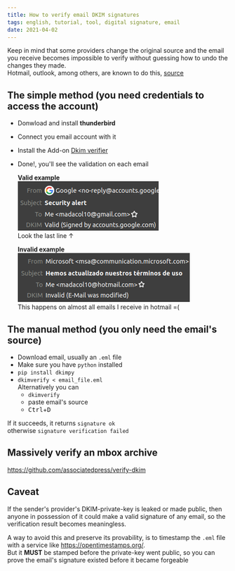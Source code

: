 ```yaml
---
title: How to verify email DKIM signatures
tags: english, tutorial, tool, digital signature, email
date: 2021-04-02
---
```


Keep in mind that some providers change the original source and the email you receive becomes impossible to verify without guessing how to undo the changes they made.\
Hotmail, outlook, among others, are known to do this, [source](https://github.com/lieser/dkim_verifier/wiki/FAQ#all-or-almost-all-e-mails-with-dkim-signature-are-failing-with-the-same-error)

## The simple method (you need credentials to access the account)

- Donwload and install **thunderbird**
- Connect you email account with it
- Install the Add-on [Dkim verifier](https://addons.thunderbird.net/en-US/thunderbird/addon/dkim-verifier/)
- Done!, you'll see the validation on each email

    **Valid example**\
    ![valid signature](2021-04-02-17-47-04.png)\
    Look the last line ↑

    **Invalid example**\
    ![invalid signature](2021-04-02-17-53-48.png)\
    This happens on almost all emails I receive in hotmail =(

## The manual method (you only need the email's source)

- Download email, usually an `.eml` file
- Make sure you have `python` installed
- `pip install dkimpy`
- `dkimverify < email_file.eml`\
  Alternatively you can
  - `dkimverify`
  - paste email's source
  - <kbd>Ctrl</kbd>+<kbd>D</kbd>

If it succeeds, it returns `signature ok`\
otherwise `signature verification failed`

## Massively verify an mbox archive

<https://github.com/associatedpress/verify-dkim>

## Caveat

If the sender's provider's DKIM-private-key is leaked or made public, then anyone in possession of it could make a valid signature of any email, so the verification result becomes meaningless.

A way to avoid this and preserve its provability, is to timestamp the `.eml` file with a service like <https://opentimestamps.org/>.\
But it **MUST** be stamped before the private-key went public, so you can prove the email's signature existed before it became forgeable
